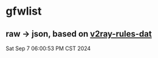 # gfwlist
## raw -> json, based on [v2ray-rules-dat](https://github.com/Loyalsoldier/v2ray-rules-dat)
Sat Sep  7 06:00:53 PM CST 2024

